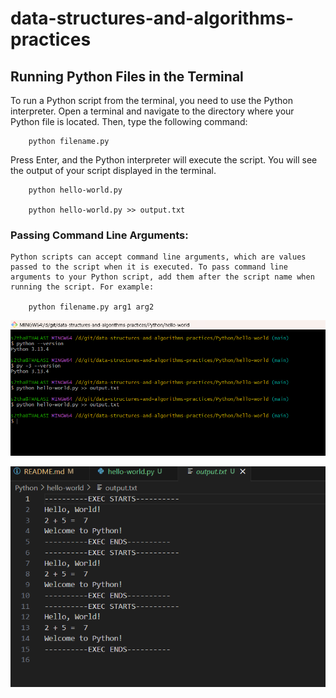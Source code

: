 # data-structures-and-algorithms-practices

## Running Python Files in the Terminal

To run a Python script from the terminal, you need to use the Python interpreter. Open a terminal and navigate to the directory where your Python file is located. Then, type the following command:

        python filename.py

Press Enter, and the Python interpreter will execute the script. You will see the output of your script displayed in the terminal.

        python hello-world.py

        python hello-world.py >> output.txt

### Passing Command Line Arguments:

    Python scripts can accept command line arguments, which are values passed to the script when it is executed. To pass command line arguments to your Python script, add them after the script name when running the script. For example:

        python filename.py arg1 arg2


![alt text](image.png)

![alt text](image-1.png)

